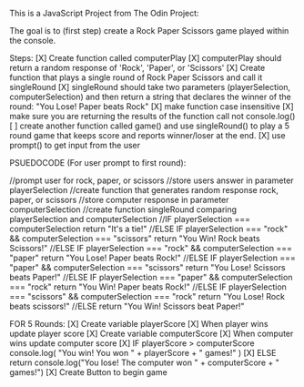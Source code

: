 This is a JavaScript Project from The Odin Project:

The goal is to (first step) create a Rock Paper Scissors game played within the console.

Steps:
 [X] Create function called computerPlay
 [X] computerPlay should return a random response of 'Rock', 'Paper', or 'Scissors'
 [X] Create function that plays a single round of Rock Paper Scissors and call it singleRound
 [X] singleRound should take two parameters (playerSelection, computerSelection) and then return a string that declares the winner of the round: "You Lose! Paper beats Rock"
 [X] make function case insensitive
 [X] make sure you are returning the results of the function call not console.log()
 [ ] create another function called game() and use singleRound() to play a 5 round game that keeps score and reports winner/loser at the end.
 [X] use prompt() to get input from the user

PSUEDOCODE (For user prompt to first round):

//prompt user for rock, paper, or scissors
//store users answer in parameter playerSelection
//create function that generates random response rock, paper, or scissors
//store computer response in parameter computerSelection
//create function singleRound comparing playerSelection and computerSelection
//IF playerSelection === computerSelection return "It's a tie!"
//ELSE IF playerSelection === "rock" && computerSelection === "scissors" return "You Win! Rock beats Scissors!"
//ELSE IF playerSelection === "rock" && computerSelection === "paper" return "You Lose! Paper beats Rock!"
//ELSE IF playerSelection === "paper" && computerSelection === "scissors" return "You Lose! Scissors beats Paper!"
//ELSE IF playerSelection === "paper" && computerSelection === "rock" return "You Win! Paper beats Rock!"
//ELSE IF playerSelection === "scissors" && computerSelection === "rock" return "You Lose! Rock beats scissors!"
//ELSE return "You Win! Scissors beat Paper!"

FOR 5 Rounds:
[X] Create variable playerScore
[X] When player wins update player score
[X] Create variable computerScore
[X] When computer wins update computer score
[X] IF playerScore > computerScore console.log( "You win! You won " + playerScore + " games!" )
[X] ELSE return console.log("You lose! The computer won " + computerScore + " games!")
[X] Create Button to begin game

